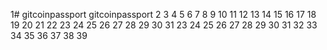 1# gitcoinpassport
gitcoinpassport
2
3
4
5
6
7
8
9
10
11
12
13
14
15
16
17
18
19
20
21
22
23
24
25
26
27
28
29
30
31
23
24
25
26
27
28
29
30
31
32
33
34
35
36
37
38
39
